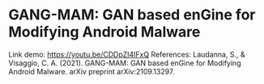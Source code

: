# GANG-MAM: GAN based enGine for Modifying Android Malware
Link demo: https://youtu.be/CDDpZl4IFxQ
References:
Laudanna, S., & Visaggio, C. A. (2021). GANG-MAM: GAN based enGine for Modifying Android Malware. arXiv preprint arXiv:2109.13297.

